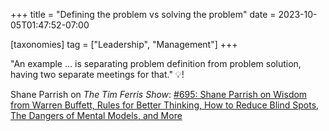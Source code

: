 +++
title = "Defining the problem vs solving the problem"
date = 2023-10-05T01:47:52-07:00

[taxonomies]
tag = ["Leadership", "Management"]
+++

"An example ... is separating problem definition from problem solution, having two separate meetings for that." 💡!

<!-- more -->

Shane Parrish on _The Tim Ferris Show_: [#695: Shane Parrish on Wisdom from Warren Buffett, Rules for Better Thinking, How to Reduce Blind Spots, The Dangers of Mental Models, and More](https://overcast.fm/+Kebv8ouFU/55:25)
